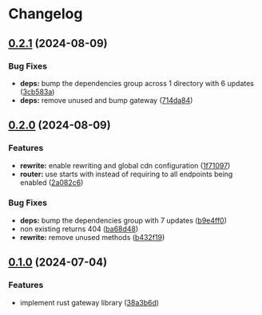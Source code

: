 # Changelog

## [0.2.1](https://github.com/majksa-dev/frontend-gateway/compare/v0.2.0...v0.2.1) (2024-08-09)


### Bug Fixes

* **deps:** bump the dependencies group across 1 directory with 6 updates ([3cb583a](https://github.com/majksa-dev/frontend-gateway/commit/3cb583a38260751dbce3b59167e2468289a00f3c))
* **deps:** remove unused and bump gateway ([714da84](https://github.com/majksa-dev/frontend-gateway/commit/714da846f1cfb1420a1fba0b8ec1f5b7b4eceb14))

## [0.2.0](https://github.com/majksa-dev/frontend-gateway/compare/v0.1.0...v0.2.0) (2024-08-09)


### Features

* **rewrite:** enable rewriting and global cdn configuration ([1f71097](https://github.com/majksa-dev/frontend-gateway/commit/1f7109787c1d96a9057c997b49baaef339061da2))
* **router:** use starts with instead of requiring to all endpoints being enabled ([2a082c6](https://github.com/majksa-dev/frontend-gateway/commit/2a082c6d7f2c336b05f219d98b237720bd9c7eac))


### Bug Fixes

* **deps:** bump the dependencies group with 7 updates ([b9e4ff0](https://github.com/majksa-dev/frontend-gateway/commit/b9e4ff09034b84d010107d9bbcf13aa7b8d21159))
* non existing returns 404 ([ba68d48](https://github.com/majksa-dev/frontend-gateway/commit/ba68d48a79068323d3a284bd19d5ef3bfd7f4aa4))
* **rewrite:** remove unused methods ([b432f19](https://github.com/majksa-dev/frontend-gateway/commit/b432f190bb2cc303e17b5c8f9cb746cf6ad94f54))

## [0.1.0](https://github.com/majksa-dev/frontend-gateway/compare/v0.0.1...v0.1.0) (2024-07-04)


### Features

* implement rust gateway library ([38a3b6d](https://github.com/majksa-dev/frontend-gateway/commit/38a3b6d076e2fa556a407aeb04050e2fbd785d52))

